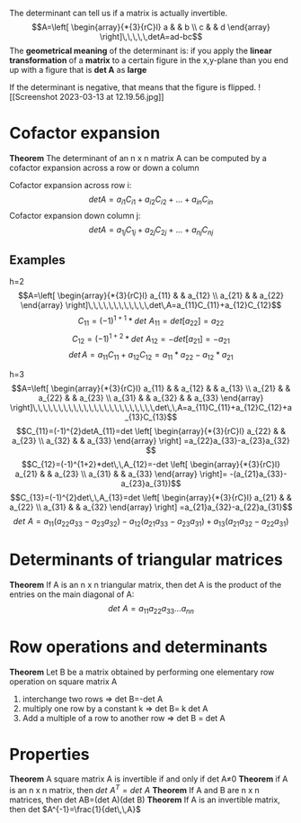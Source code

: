 The determinant can tell us if a matrix is actually invertible. $$A=\left[
\begin{array}{*{3}{rC}l}
    a &  &  b  \\
    c &  &  d   
\end{array}
\right]\,\,\,\,\,detA=ad-bc$$
The **geometrical meaning** of the determinant is: if you apply the **linear transformation** of a **matrix** to a certain figure in the x,y-plane than you end up with a figure that is **det A** as **large**

If the determinant is negative, that means that the figure is flipped. ![[Screenshot 2023-03-13 at 12.19.56.jpg]]
# Cofactor expansion
**Theorem**
The determinant of an n x n matrix A can be computed by a cofactor expansion across a row or down a column

Cofactor expansion across row i:$$detA=a_{i1}C_{i1}+a_{i2}C_{i2}+...+a_{in}C_{in}$$
Cofactor expansion down column j:$$det A=a_{1j}C_{1j}+a_{2j}C_{2j}+...+a_{nj}C_{nj}$$

## Examples
h=2$$A=\left[
\begin{array}{*{3}{rC}l}
    a_{11} &  &  a_{12} \\
    a_{21} &  &  a_{22} 
\end{array}
\right]\,\,\,\,\,\,\,\,\,\,\,\,det\,A=a_{11}C_{11}+a_{12}C_{12}$$
$$C_{11}=(-1)^{1+1}*det\,\,A_{11}=det[a_{22}]=a_{22}$$
$$C_{12}=(-1)^{1+2}*det\,\,A_{12}=-det[a_{21}]=-a_{21}$$
$$det\,A=a_{11}C_{11}+a_{12}C_{12}=a_{11}*a_{22}-a_{12}*a_{21}$$

h=3
$$A=\left[
\begin{array}{*{3}{rC}l}
    a_{11} &  &  a_{12} &  &  a_{13} \\
    a_{21} &  &  a_{22} &  &  a_{23} \\
    a_{31} &  &  a_{32} &  &  a_{33} 
\end{array}
\right]\,\,\,\,\,\,\,\,\,\,\,\,\,\,\,\,\,\,\,\,\,\,\,\,det\,\,A=a_{11}C_{11}+a_{12}C_{12}+a_{13}C_{13}$$
$$C_{11}=(-1)^{2}detA_{11}=det \left[
\begin{array}{*{3}{rC}l}
    a_{22} &  &  a_{23} \\
    a_{32} &  &  a_{33} 
\end{array}
\right]
=a_{22}a_{33}-a_{23}a_{32}
$$
$$C_{12}=(-1)^{1+2}*det\,\,A_{12}=-det 
\left[
\begin{array}{*{3}{rC}l}
    a_{21} &  &  a_{23} \\
    a_{31} &  &  a_{33} 
\end{array}
\right]=
-(a_{21}a_{33}-a_{23}a_{31})$$
$$C_{13}=(-1)^{2}det\,\,A_{13}=det \left[
\begin{array}{*{3}{rC}l}
    a_{21} &  &  a_{22} \\
    a_{31} &  &  a_{32} 
\end{array}
\right]
=a_{21}a_{32}-a_{22}a_{31}$$
$$det\,\,A=a_{11}(a_{22}a_{33}-a_{23}a_{32})-a_{12}(a_{21}a_{33}-a_{23}a_{31})+a_{13}(a_{21}a_{32}-a_{22}a_{31})$$
# Determinants of triangular matrices
**Theorem**
If A is an n x n triangular matrix, then det A is the product of the entries on the main diagonal of A:$$det\,\,A=a_{11}a_{22}a_{33}...a_{nn}$$
# Row operations and determinants
**Theorem**
Let B be a matrix obtained by performing one elementary row operation on square matrix A
1. interchange two rows                                   ⇒ det B=-det A
2. multiply one row by a constant k                ⇒ det B= k det A
3. Add a multiple of a row to another row      ⇒ det B = det A

# Properties
**Theorem**
A square matrix A is invertible if and only if det A≠0
**Theorem**
if A is an n x n matrix, then $det\,\,A^{T}=det\,\,A$
**Theorem**
If A and B are n x n matrices, then det AB=(det A)(det B)
**Theorem**
If A is an invertible matrix, then det $A^{-1}=\frac{1}{det\,\,A}$
